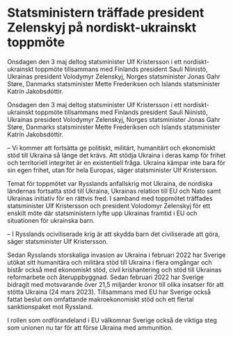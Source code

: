 # Statsministern träffade president Zelenskyj på nordiskt-ukrainskt toppmöte

Onsdagen den 3 maj deltog statsminister Ulf Kristersson i ett nordiskt-ukrainskt toppmöte tillsammans med Finlands president Sauli Niinistö, Ukrainas president Volodymyr Zelenskyj, Norges statsminister Jonas Gahr Støre, Danmarks statsminister Mette Frederiksen och Islands statsminister Katrín Jakobsdóttir.

Onsdagen den 3 maj deltog statsminister Ulf Kristersson i ett nordiskt-ukrainskt toppmöte tillsammans med Finlands president Sauli Niinistö, Ukrainas president Volodymyr Zelenskyj, Norges statsminister Jonas Gahr Støre, Danmarks statsminister Mette Frederiksen och Islands statsminister Katrín Jakobsdóttir.

– Vi kommer att fortsätta ge politiskt, militärt, humanitärt och ekonomiskt stöd till Ukraina så länge det krävs. Att stödja Ukraina i deras kamp för frihet och territoriell integritet är en existentiell fråga. Ukraina kämpar inte bara för sin egen frihet, utan för hela Europas, säger statsminister Ulf Kristersson.

Temat för toppmötet var Rysslands anfallskrig mot Ukraina, de nordiska ländernas fortsatta stöd till Ukraina, Ukrainas relation till EU och Nato samt Ukrainas initiativ för en rättvis fred. I samband med toppmötet träffades statsminister Ulf Kristersson och president Volodomyr Zelenskyj för ett enskilt möte där statsministern lyfte upp Ukrainas framtid i EU och situationen för ukrainska barn.

– I Rysslands ociviliserade krig är att skydda barn det civiliserade att göra, säger statsminister Ulf Kristersson.

Sedan Rysslands storskaliga invasion av Ukraina i februari 2022 har Sverige utökat sitt humanitära och militära stöd till Ukraina i flera omgångar och bistår också med ekonomiskt stöd, civil krishantering och stöd till Ukrainas reformarbete och återuppbyggnad. Sedan februari 2022 har Sverige bidragit med motsvarande över 21,5 miljarder kronor till olika insatser för att stötta Ukraina (24 mars 2023). Tillsammans med EU har Sverige också fattat beslut om omfattande makroekonomiskt stöd och ett flertal sanktionspaket mot Ryssland.

I rollen som ordförandeland i EU välkomnar Sverige också de viktiga steg som unionen nu tar för att förse Ukraina med ammunition.
